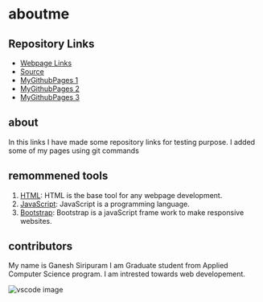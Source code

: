 
# aboutme

## Repository Links

- [Webpage Links](https://ganesh58.github.io/ganeshnwe/)
- [Source](https://github.com/ganesh58/aboutme/)
- [MyGithubPages 1](https://github.com/ganesh58/test1.git)
- [MyGithubPages 2](https://github.com/ganesh58/test.git)
- [MyGithubPages 3](https://github.com/ganesh58/test1.git)


## about
In this links I have made some repository links for testing purpose. I added some of my pages using git commands


## remommened tools

1. [HTML](https://www.w3schools.com/html/ "w3school HTML Tutorial"): HTML is the base tool for any webpage development.
1. [JavaScript](https://www.w3schools.com/js/ "w3school JavaScript"): JavaScript is a programming language. 
1. [Bootstrap](https://www.w3schools.com/bootstrap/default.asp): Bootstrap is a javaScript frame work to make responsive websites.



## contributors

My name is Ganesh Siripuram I am Graduate student from Applied Computer Science program. I am intrested towards web developement.


![vscode image](https://i.eurosport.com/2017/09/23/2173246-45422339-640-360.jpg)


















